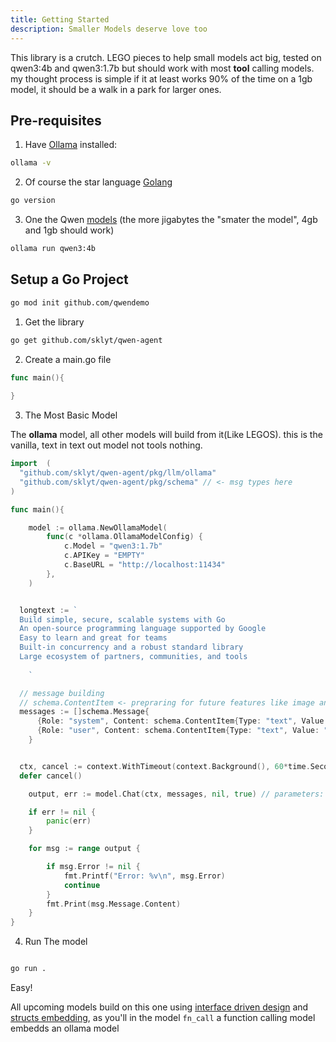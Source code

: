 ```yaml
---
title: Getting Started
description: Smaller Models deserve love too
---
```


This library is a crutch. LEGO pieces to help small models act big, tested on qwen3:4b and qwen3:1.7b but should work with most **tool** calling models. my thought process is simple
if it at least works 90% of the time on a 1gb model, it should be a walk in a park for larger ones.


## Pre-requisites

1. Have [Ollama](https://ollama.com/) installed:

```bash
ollama -v
```

2. Of course the star language [Golang](https://go.dev/) 

```bash
go version
```

3. One the Qwen [models](https://ollama.com/library/qwen3) (the more jigabytes the "smater the model", 4gb and 1gb should work)

```bash
ollama run qwen3:4b
```


## Setup a Go Project 

```bash
go mod init github.com/qwendemo
```

1. Get the library

```bash 
go get github.com/sklyt/qwen-agent
```

2. Create a main.go file 


```go
func main(){
  
}

```

3. The Most Basic Model

The **ollama** model, all other models will build from it(Like LEGOS). this is the vanilla, text in text out model not tools nothing.


```go
import 	(
  "github.com/sklyt/qwen-agent/pkg/llm/ollama"
  "github.com/sklyt/qwen-agent/pkg/schema" // <- msg types here
)

func main(){

	model := ollama.NewOllamaModel(
		func(c *ollama.OllamaModelConfig) {
			c.Model = "qwen3:1.7b"
			c.APIKey = "EMPTY"
			c.BaseURL = "http://localhost:11434"
		},
	)


  longtext := `
  Build simple, secure, scalable systems with Go
  An open-source programming language supported by Google
  Easy to learn and great for teams
  Built-in concurrency and a robust standard library
  Large ecosystem of partners, communities, and tools
    
    `

  // message building
  // schema.ContentItem <- prepraring for future features like image and file types.
  messages := []schema.Message{
      {Role: "system", Content: schema.ContentItem{Type: "text", Value: "You are a summarization assistant..."}},
      {Role: "user", Content: schema.ContentItem{Type: "text", Value: "<nothink>" + longtext + "<nothink>"}},
    }


  ctx, cancel := context.WithTimeout(context.Background(), 60*time.Second)
  defer cancel()

	output, err := model.Chat(ctx, messages, nil, true) // parameters: context, messages, tools(not for basic model so nil), stream

	if err != nil {
		panic(err)
	}

	for msg := range output {

		if msg.Error != nil {
			fmt.Printf("Error: %v\n", msg.Error)
			continue
		}
		fmt.Print(msg.Message.Content)
	}
}


```

4. Run The model 

```bash

go run .

```

Easy! 

All upcoming models build on this one using [interface driven design](https://dev.to/sfundomhlungu/golang-master-class-interface-driven-design-4d10) and [structs embedding](https://dev.to/sfundomhlungu/golang-master-class-struct-embedding-3ng5), as you'll in the model `fn_call` a function calling model embedds an ollama model
